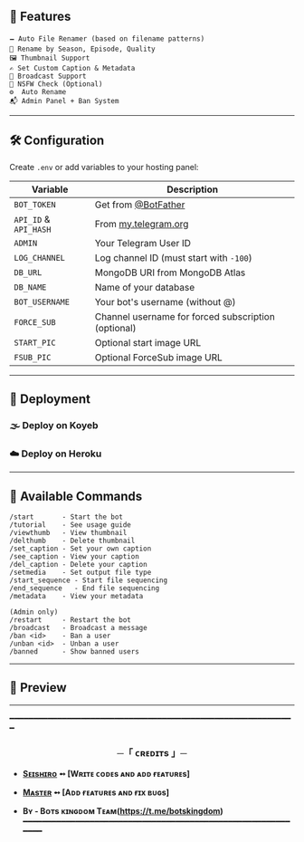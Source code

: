 
## 🧹 Features

```
🗕️ Auto File Renamer (based on filename patterns)
📁 Rename by Season, Episode, Quality
🖼️ Thumbnail Support
✍️ Set Custom Caption & Metadata
📡 Broadcast Support
🚫 NSFW Check (Optional)
⚙️  Auto Rename 
📬 Admin Panel + Ban System
```

---

## 🛠️ Configuration

Create `.env` or add variables to your hosting panel:

| Variable              | Description                                         |
| --------------------- | --------------------------------------------------- |
| `BOT_TOKEN`           | Get from [@BotFather](https://t.me/BotFather)       |
| `API_ID` & `API_HASH` | From [my.telegram.org](https://my.telegram.org)     |
| `ADMIN`               | Your Telegram User ID                               |
| `LOG_CHANNEL`         | Log channel ID (must start with `-100`)             |
| `DB_URL`              | MongoDB URI from MongoDB Atlas                      |
| `DB_NAME`             | Name of your database                               |
| `BOT_USERNAME`        | Your bot's username (without @)                     |
| `FORCE_SUB`           | Channel username for forced subscription (optional) |
| `START_PIC`           | Optional start image URL                            |
| `FSUB_PIC`            | Optional ForceSub image URL                         |

---

## 🚀 Deployment

### 🌫️ Deploy on Koyeb

### ☁️ Deploy on Heroku

---

## 🧾 Available Commands

```
/start       - Start the bot
/tutorial    - See usage guide
/viewthumb   - View thumbnail
/delthumb    - Delete thumbnail
/set_caption - Set your own caption
/see_caption - View your caption
/del_caption - Delete your caption
/setmedia    - Set output file type
/start_sequence - Start file sequencing
/end_sequence   - End file sequencing
/metadata    - View your metadata

(Admin only)
/restart     - Restart the bot
/broadcast   - Broadcast a message
/ban <id>    - Ban a user
/unban <id>  - Unban a user
/banned      - Show banned users
```

---

## 📸 Preview

---

━━━━━━━━━━━━━━━━━━━━━━━━━━━━━━━━━━━━━━━━━━━━━━━━━━━━━━━━━━━━

<h3 align="center">
    ─「 ᴄʀᴇᴅɪᴛs 」─
</h3>

- <b>[Sᴇɪsʜɪʀᴏ](https://github.com/•_•)  ➻  [Wʀɪᴛᴇ ᴄᴏᴅᴇs ᴀɴᴅ ᴀᴅᴅ ғᴇᴀᴛᴜʀᴇs] </b>
- <b>[Mᴀsᴛᴇʀ](https://github.com/•_•)  ➻  [Aᴅᴅ ғᴇᴀᴛᴜʀᴇs ᴀɴᴅ ғɪx ʙᴜɢs] </b>

 
- <b>Bʏ - Bᴏᴛs ᴋɪɴɢᴅᴏᴍ Tᴇᴀᴍ(https://t.me/botskingdom)</b>
━━━━━━━━━━━━━━━━━━━━━━━━━━━━━━━━━━━━━━━━━━━━━━━━━━━━━━━━━━━━

